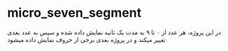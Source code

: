 # micro_seven_segment
در این پروژه، هر عدد از ۰ تا ۹ به مدت یک ثانیه نمایش داده شده و سپس به عدد بعدی تغییر میکند و در پروژه بعدی برخی از حروف نمایش داده میشود

